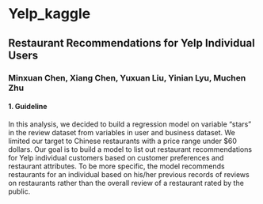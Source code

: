 # Yelp_kaggle
## Restaurant Recommendations for Yelp Individual Users
### Minxuan Chen, Xiang Chen, Yuxuan Liu, Yinian Lyu, Muchen Zhu
#### 1.	Guideline
In this analysis, we decided to build a regression model on variable “stars” in the review dataset from variables in user and business dataset. We limited our target to Chinese restaurants with a price range under $60 dollars. Our goal is to build a model to list out restaurant recommendations for Yelp individual customers based on customer preferences and restaurant attributes. To be more specific, the model recommends restaurants for an individual based on his/her previous records of reviews on restaurants rather than the overall review of a restaurant rated by the public.
